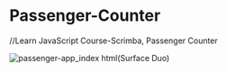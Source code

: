 # Passenger-Counter
//Learn JavaScript Course-Scrimba, Passenger Counter

![passenger-app_index html(Surface Duo)](https://github.com/randjelovic-jelena/Passenger-Counter/assets/125824089/94c70e04-9ae5-4bc7-8568-bd3f8036ba8f)
